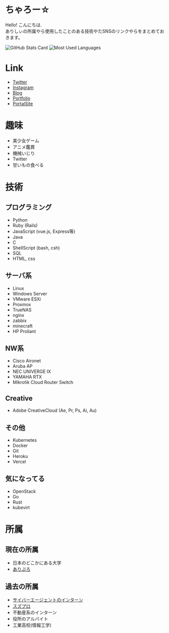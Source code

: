 # ちゃろー☆
Hello! こんにちは.  
ありしぃの所属やら使用したことのある技術やたSNSのリンクやらをまとめておきます。 

![GitHub Stats Card](https://github-readme-stats.vercel.app/api?username=Alicey0719&show_icons=true&count_private=true)
![Most Used Languages](https://github-readme-stats.vercel.app/api/top-langs/?username=Alicey0719&layout=compact&langs_count=8)

# Link
* [Twitter](https://twitter.com/shigure_alicey)
* [Instagram](https://www.instagram.com/yoshino_alicey_/)
* [Blog](https://blog.alicey.dev/)
* [Portfolio](https://pf.alicey.dev/)
* [PortalSite](https://alicey.dev/)

# 趣味
* 美少女ゲーム
* アニメ鑑賞
* 機械いじり
* Twitter
* 甘いもの食べる　

# 技術
## プログラミング
* Python
* Ruby (Rails)
* JavaScript (vue.js, Express等)
* Java
* C
* ShellScript (bash, csh)
* SQL
* HTML, css

## サーバ系
* Linux
* Windows Server
* VMware ESXi
* Proxmox
* TrueNAS
* nginx
* zabbix
* minecraft
* HP Proliant

## NW系
* Cisco Aironet
* Aruba AP
* NEC UNIVERGE IX
* YAMAHA RTX
* Mikrotik Cloud Router Switch

## Creative
* Adobe CreativeCloud (Ae, Pr, Ps, Ai, Au)

## その他
* Kubernetes
* Docker
* Git
* Heroku
* Vercel

## 気になってる
* OpenStack
* Go
* Rust
* kubevirt

# 所属
## 現在の所属
* 日本のどこかにある大学
* [ありぷろ](https://alipro.alicey.dev)

## 過去の所属
* [サイバーエージェントのインターン](https://www.cyberagent.co.jp/careers/students/event/detail/id=26120)
* [スズプロ](https://github.com/s-project2021)
* 不動産系のインターン
* 役所のアルバイト
* 工業高校(情報工学)





<!--
**Alicey0719/Alicey0719** is a ✨ _special_ ✨ repository because its `README.md` (this file) appears on your GitHub profile.

Here are some ideas to get you started:

- 🔭 I’m currently working on ...
- 🌱 I’m currently learning ...
- 👯 I’m looking to collaborate on ...
- 🤔 I’m looking for help with ...
- 💬 Ask me about ...
- 📫 How to reach me: ...
- 😄 Pronouns: ...
- ⚡ Fun fact: ...
-->
